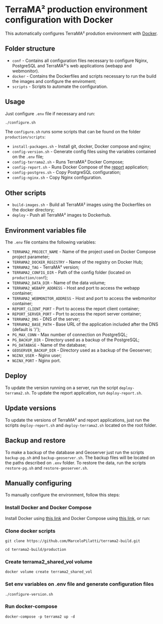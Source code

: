 # TerraMA² production environment configuration with Docker

This automatically configures TerraMA² prodution environment with [Docker](https://docs.docker.com/get-docker/).

## Folder structure

- `conf` - Contains all configuration files necessary to configure Nginx, PostgreSQL and TerraMA²'s web applications (webapp and webmonitor).
- `docker` - Contains the Dockerfiles and scripts necessary to run the build the images and configure the enviroment;
- `scripts` - Scripts to automate the configuration.

## Usage

Just configure `.env` file if necessary and run:

```bash
./configure.sh
```

The `configure.sh` runs some scripts that can be found on the folder `production/scripts`: 

- `install-packages.sh` - Install git, docker, Docker compose and nginx;
- `config-version.sh` - Generate config files using the variables contained on the `.env` file;
- `config-terrama2.sh` - Runs TerraMA² Docker Compose;
- `config-report.sh` - Runs Docker Compose of the [report](https://github.com/TerraMA2/terrama2-report) application;
- `config-postgres.sh` - Copy PostgreSQL configuration;
- `config-nginx.sh` - Copy Nginx configuration.

## Other scripts

- `build-images.sh` - Build all TerraMA² images using the Dockerfiles on the docker directory;
- `deploy` - Push all TerraMA² images to Dockerhub.

## Environment variables file

The `.env` file contains the following variables:

- `TERRAMA2_PROJECT_NAME` - Name of the project used on Docker Compose project parameter;
- `TERRAMA2_DOCKER_REGISTRY` - Name of the registry on Docker Hub;
- `TERRAMA2_TAG` - TerraMA² version;
- `TERRAMA2_CONFIG_DIR` - Path of the config folder (located on `production/conf`);
- `TERRAMA2_DATA_DIR` - Name of the data volume;
- `TERRAMA2_WEBAPP_ADDRESS` - Host and port to access the webapp container;
- `TERRAMA2_WEBMONITOR_ADDRESS` - Host and port to access the webmonitor container;
- `REPORT_CLIENT_PORT` - Port to access the report client container;
- `REPORT_SERVER_PORT` - Port to access the report server container;
- `TERRAMA2_DNS` - DNS of the server;
- `TERRAMA2_BASE_PATH` - Base URL of the application included after the DNS (default is '/');
- `PG_MAX_CONN` - Max number of connection on PostgreSQL;
- `PG_BACKUP_DIR` - Directory used as a backup of the PostgreSQL;
- `PG_DATABASE` - Name of the database;
- `GEOSERVER_BACKUP_DIR` - Directory used as a backup of the Geoserver;
- `NGINX_USER` - Nginx user;
- `NGINX_PORT` - Nginx port.

## Deploy

To update the version running on a server, run the script `deploy-terrama2.sh`. To update the report application, run `deploy-report.sh`.

## Update versions

To update the versions of TerraMA² and report applications, just run the scripts `deploy-report.sh` and `deploy-terrama2.sh` located on the root folder.

## Backup and restore

To make a backup of the database and Geoserver just run the scripts `backup-pg.sh` and `backup-geoserver.sh`. The backup files will be located on the paths described on `.env` folder. To restore the data, run the scripts `restore-pg.sh` and `restore-geoserver.sh`.

## Manually configuring

To manually configure the environment, follow this steps:

### Install Docker and Docker Compose

Install Docker using [this link](https://docs.docker.com/get-docker/) and Docker Compose using [this link](https://docs.docker.com/compose/install/), or run:

### Clone docker scripts

```
git clone https://github.com/MarceloPilatti/terrama2-build.git

cd terrama2-build/production
```

### Create terrama2_shared_vol volume

```
docker volume create terrama2_shared_vol
```

### Set env variables on .env file and generate configuration files

```
./configure-version.sh
```

### Run docker-compose

```
docker-compose -p terrama2 up -d
```